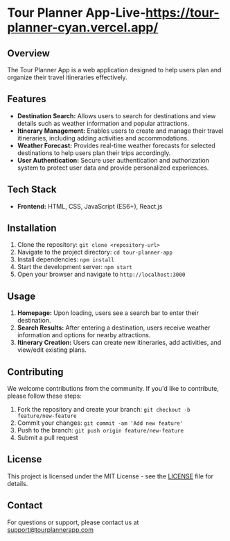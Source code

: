 # Tour Planner App-Live-https://tour-planner-cyan.vercel.app/

## Overview
The Tour Planner App is a web application designed to help users plan and organize their travel itineraries effectively.

## Features
- **Destination Search:** Allows users to search for destinations and view details such as weather information and popular attractions.
- **Itinerary Management:** Enables users to create and manage their travel itineraries, including adding activities and accommodations.
- **Weather Forecast:** Provides real-time weather forecasts for selected destinations to help users plan their trips accordingly.
- **User Authentication:** Secure user authentication and authorization system to protect user data and provide personalized experiences.

## Tech Stack
- **Frontend:** HTML, CSS, JavaScript (ES6+), React.js

## Installation
1. Clone the repository: `git clone <repository-url>`
2. Navigate to the project directory: `cd tour-planner-app`
3. Install dependencies: `npm install`
4. Start the development server: `npm start`
5. Open your browser and navigate to `http://localhost:3000`

## Usage
1. **Homepage:** Upon loading, users see a search bar to enter their destination.
2. **Search Results:** After entering a destination, users receive weather information and options for nearby attractions.
3. **Itinerary Creation:** Users can create new itineraries, add activities, and view/edit existing plans.

## Contributing
We welcome contributions from the community. If you'd like to contribute, please follow these steps:
1. Fork the repository and create your branch: `git checkout -b feature/new-feature`
2. Commit your changes: `git commit -am 'Add new feature'`
3. Push to the branch: `git push origin feature/new-feature`
4. Submit a pull request

## License
This project is licensed under the MIT License - see the [LICENSE](LICENSE) file for details.

## Contact
For questions or support, please contact us at support@tourplannerapp.com

